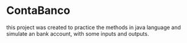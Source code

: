 # ContaBanco

this project was created to practice the methods in java language and simulate an bank account, with some inputs and outputs.
